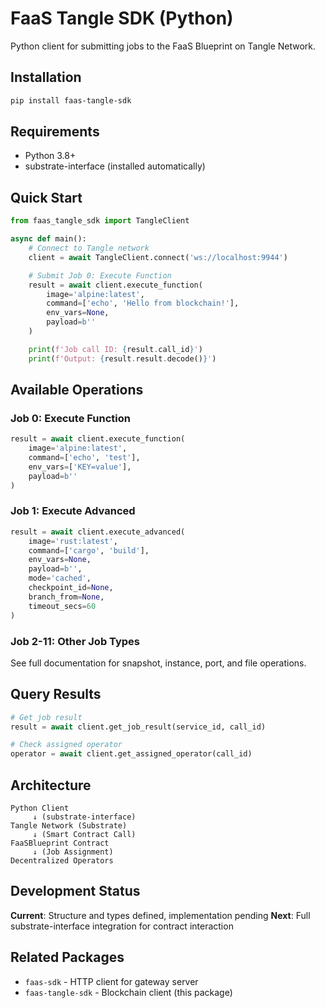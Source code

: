 # FaaS Tangle SDK (Python)

Python client for submitting jobs to the FaaS Blueprint on Tangle Network.

## Installation

```bash
pip install faas-tangle-sdk
```

## Requirements

- Python 3.8+
- substrate-interface (installed automatically)

## Quick Start

```python
from faas_tangle_sdk import TangleClient

async def main():
    # Connect to Tangle network
    client = await TangleClient.connect('ws://localhost:9944')

    # Submit Job 0: Execute Function
    result = await client.execute_function(
        image='alpine:latest',
        command=['echo', 'Hello from blockchain!'],
        env_vars=None,
        payload=b''
    )

    print(f'Job call ID: {result.call_id}')
    print(f'Output: {result.result.decode()}')
```

## Available Operations

### Job 0: Execute Function
```python
result = await client.execute_function(
    image='alpine:latest',
    command=['echo', 'test'],
    env_vars=['KEY=value'],
    payload=b''
)
```

### Job 1: Execute Advanced
```python
result = await client.execute_advanced(
    image='rust:latest',
    command=['cargo', 'build'],
    env_vars=None,
    payload=b'',
    mode='cached',
    checkpoint_id=None,
    branch_from=None,
    timeout_secs=60
)
```

### Job 2-11: Other Job Types
See full documentation for snapshot, instance, port, and file operations.

## Query Results

```python
# Get job result
result = await client.get_job_result(service_id, call_id)

# Check assigned operator
operator = await client.get_assigned_operator(call_id)
```

## Architecture

```
Python Client
     ↓ (substrate-interface)
Tangle Network (Substrate)
     ↓ (Smart Contract Call)
FaaSBlueprint Contract
     ↓ (Job Assignment)
Decentralized Operators
```

## Development Status

**Current**: Structure and types defined, implementation pending
**Next**: Full substrate-interface integration for contract interaction

## Related Packages

- `faas-sdk` - HTTP client for gateway server
- `faas-tangle-sdk` - Blockchain client (this package)

